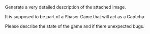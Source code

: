Generate a very detailed description of the attached image.

It is supposed to be part of a Phaser Game that will act as a Captcha.

Please describe the state of the game and if there unexpected bugs.